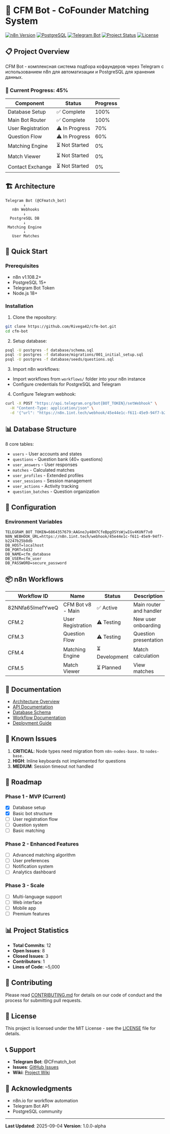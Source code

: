 # 🤖 CFM Bot - CoFounder Matching System

[![n8n Version](https://img.shields.io/badge/n8n-1.108.2-blue)](https://n8n.io)
[![PostgreSQL](https://img.shields.io/badge/PostgreSQL-15-336791)](https://postgresql.org)
[![Telegram Bot](https://img.shields.io/badge/Telegram-Bot-26A5E4)](https://t.me/CFmatch_bot)
[![Project Status](https://img.shields.io/badge/Status-MVP%20Development-yellow)](https://github.com/Rivega42/cfm-bot)
[![License](https://img.shields.io/badge/License-MIT-green)](LICENSE)

## 📋 Project Overview

CFM Bot - комплексная система подбора кофаундеров через Telegram с использованием n8n для автоматизации и PostgreSQL для хранения данных.

### 🎯 Current Progress: **45%**

| Component | Status | Progress |
|-----------|--------|----------|
| Database Setup | ✅ Complete | 100% |
| Main Bot Router | ✅ Complete | 100% |
| User Registration | ⚠️ In Progress | 70% |
| Question Flow | ⚠️ In Progress | 60% |
| Matching Engine | ⏳ Not Started | 0% |
| Match Viewer | ⏳ Not Started | 0% |
| Contact Exchange | ⏳ Not Started | 0% |

## 🏗 Architecture

```
Telegram Bot (@CFmatch_bot)
        ↓
   n8n Webhooks
        ↓
  PostgreSQL DB
        ↓
 Matching Engine
        ↓
   User Matches
```

## 🚀 Quick Start

### Prerequisites

- n8n v1.108.2+
- PostgreSQL 15+
- Telegram Bot Token
- Node.js 18+

### Installation

1. Clone the repository:
```bash
git clone https://github.com/Rivega42/cfm-bot.git
cd cfm-bot
```

2. Setup database:
```bash
psql -U postgres -f database/schema.sql
psql -U postgres -f database/migrations/001_initial_setup.sql
psql -U postgres -f database/seeds/questions.sql
```

3. Import n8n workflows:
- Import workflows from `workflows/` folder into your n8n instance
- Configure credentials for PostgreSQL and Telegram

4. Configure Telegram webhook:
```bash
curl -X POST "https://api.telegram.org/bot{BOT_TOKEN}/setWebhook" \
  -H "Content-Type: application/json" \
  -d '{"url": "https://n8n.1int.tech/webhook/45e44e1c-f611-45e9-94f7-b2247b25b8db"}'
```

## 📊 Database Structure

8 core tables:
- `users` - User accounts and states
- `questions` - Question bank (40+ questions)
- `user_answers` - User responses
- `matches` - Calculated matches
- `user_profiles` - Extended profiles
- `user_sessions` - Session management
- `user_actions` - Activity tracking
- `question_batches` - Question organization

## 🔧 Configuration

### Environment Variables

```env
TELEGRAM_BOT_TOKEN=6864357679:AAGneJy48H7CfeBpgOSYsWjwIGv4KUNf7x0
N8N_WEBHOOK_URL=https://n8n.1int.tech/webhook/45e44e1c-f611-45e9-94f7-b2247b25b8db
DB_HOST=localhost
DB_PORT=5432
DB_NAME=cfm_database
DB_USER=cfm_user
DB_PASSWORD=secure_password
```

## 📦 n8n Workflows

| Workflow ID | Name | Status | Description |
|------------|------|--------|-------------|
| 82NNfa65ImefYweQ | CFM Bot v8 - Main | ✅ Active | Main router and handler |
| CFM.2 | User Registration | ⚠️ Testing | New user onboarding |
| CFM.3 | Question Flow | ⚠️ Testing | Question presentation |
| CFM.4 | Matching Engine | ⏳ Development | Match calculation |
| CFM.5 | Match Viewer | ⏳ Planned | View matches |

## 📝 Documentation

- [Architecture Overview](docs/ARCHITECTURE.md)
- [API Documentation](docs/API.md)
- [Database Schema](docs/DATABASE.md)
- [Workflow Documentation](docs/WORKFLOWS.md)
- [Deployment Guide](docs/DEPLOYMENT.md)

## 🐛 Known Issues

1. **CRITICAL**: Node types need migration from `n8n-nodes-base.` to `nodes-base.`
2. **HIGH**: Inline keyboards not implemented for questions
3. **MEDIUM**: Session timeout not handled

## 🚧 Roadmap

### Phase 1 - MVP (Current)
- [x] Database setup
- [x] Basic bot structure
- [ ] User registration flow
- [ ] Question system
- [ ] Basic matching

### Phase 2 - Enhanced Features
- [ ] Advanced matching algorithm
- [ ] User preferences
- [ ] Notification system
- [ ] Analytics dashboard

### Phase 3 - Scale
- [ ] Multi-language support
- [ ] Web interface
- [ ] Mobile app
- [ ] Premium features

## 📊 Project Statistics

- **Total Commits**: 12
- **Open Issues**: 8
- **Closed Issues**: 3
- **Contributors**: 1
- **Lines of Code**: ~5,000

## 🤝 Contributing

Please read [CONTRIBUTING.md](CONTRIBUTING.md) for details on our code of conduct and the process for submitting pull requests.

## 📜 License

This project is licensed under the MIT License - see the [LICENSE](LICENSE) file for details.

## 📞 Support

- **Telegram Bot**: @CFmatch_bot
- **Issues**: [GitHub Issues](https://github.com/Rivega42/cfm-bot/issues)
- **Wiki**: [Project Wiki](https://github.com/Rivega42/cfm-bot/wiki)

## 🙏 Acknowledgments

- n8n.io for workflow automation
- Telegram Bot API
- PostgreSQL community

---

**Last Updated**: 2025-09-04
**Version**: 1.0.0-alpha